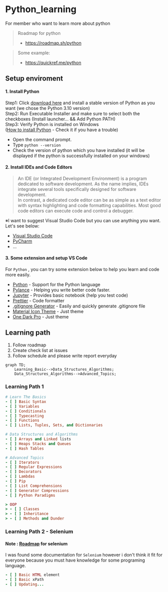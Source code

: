 # Python_learning

For member who want to learn more about python

> Roadmap for python
> - https://roadmap.sh/python

> Some example:
> - https://quickref.me/python

## Setup enviroment
#### 1. Install Python<br>
Step1: Click [download here](https://www.python.org/downloads/) and install a stable version of Python as you want (we chose the Python 3.10 version)<br>
Step2: Run Executable Installer and make sure to select both the checkboxes (Install launcher... && Add Python PATH)<br>
Step3: Verify Python is installed on Windows<br>
([How to install Python](https://www.geeksforgeeks.org/how-to-install-python-on-windows/) - Check it if you have a trouble)

- Open the command prompt.
- Type ```python --version```
- Check the version of python which you have installed (it will be displayed if the python is successfully installed on your windows)

#### 2. Install IDEs and Code Editors<br>
> An IDE (or Integrated Development Environment) is a program dedicated to software development. As the name implies, IDEs integrate several tools specifically designed for software development. <br>
> In contrast, a dedicated code editor can be as simple as a text editor with syntax highlighting and code formatting capabilities. Most good code editors can execute code and control a debugger.

※I want to suggest Visual Studio Code but you can use anything you want. Let's see below:
- [Visual Studio Code](https://code.visualstudio.com/download)
- [PyCharm](https://www.jetbrains.com/ja-jp/pycharm/download/)
- ...

#### 3. Some extension and setup VS Code

For `Python` , you can try some extension below to help you learn and code more easily.
- [Python](https://marketplace.visualstudio.com/items?itemName=ms-python.python) - Support for the Python language
- [Pylance](https://marketplace.visualstudio.com/items?itemName=ms-python.vscode-pylance) - Helping you write better code faster.
- [Jupyter](https://marketplace.visualstudio.com/items?itemName=ms-toolsai.jupyter) - Provides basic notebook (help you test code)
- [Prettier](https://marketplace.visualstudio.com/items?itemName=esbenp.prettier-vscode) - Code formatter
- [.gitignore Generator](https://marketplace.visualstudio.com/items?itemName=piotrpalarz.vscode-gitignore-generator) - Easily and quickly generate .gitignore file
- [Material Icon Theme](https://marketplace.visualstudio.com/items?itemName=PKief.material-icon-theme) - Just theme
- [One Dark Pro](https://marketplace.visualstudio.com/items?itemName=zhuangtongfa.Material-theme) - Just theme

## Learning path
1. Follow roadmap
2. Create check list at issues
3. Follow schedule and please write report everyday

```mermaid
graph TD;
    Learning_Basic-->Data_Structures_Algorithms;
    Data_Structures_Algorithms-->Advanced_Topics;
```

### Learning Path 1
```rb
# Learn The Basics
- [ ] Basic Syntax
- [ ] Variables
- [ ] Conditionals
- [ ] Typecasting
- [ ] Functions
- [ ] Lists, Tuples, Sets, and Dictionaries

# Data Structures and Algorithms
- [ ] Arrays and Linked lists
- [ ] Heaps Stacks and Queues
- [ ] Hash Tables

# Advanced Topics
- [ ] Iterators
- [ ] Regular Expressions
- [ ] Decorators
- [ ] Lambdas
- [ ] Pip
- [ ] List Comprehensions
- [ ] Generator Compressions
- [ ] Python Paradigms

> OOP
> - [ ] Classes
> - [ ] Inheritance
> - [ ] Methods and Dunder

```

### Learning Path 2 - Selenium
#### Note : [Roadmap](https://www.geeksforgeeks.org/how-to-learn-selenium-a-complete-roadmap/) for selenium
I was found some documentation for `Selenium` however i don't think it fit for everyone because you must have knowledge for some programing language.
```rb
- [ ] Basic HTML element
- [ ] Basic xPath
- [ ] Updating...
```
